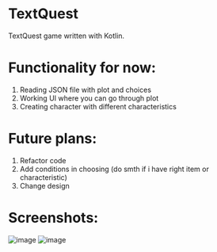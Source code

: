 # TextQuest
TextQuest game written with Kotlin.
# Functionality for now:
1) Reading JSON file with plot and choices 
2) Working UI where you can go through plot
3) Creating character with different characteristics
# Future plans:
1) Refactor code
2) Add conditions in choosing (do smth if i have right item or characteristic)
3) Change design
# Screenshots:
![image](https://user-images.githubusercontent.com/45011195/190856222-fa746596-ac1f-47ef-afa6-4f5b244629f6.png)
![image](https://user-images.githubusercontent.com/45011195/190856389-928569dd-7052-41a2-aefa-5388a5d8c6cf.png)

